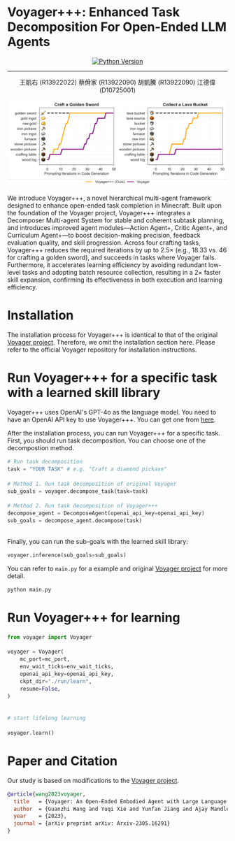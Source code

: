 # Voyager+++: Enhanced Task Decomposition For Open-Ended LLM Agents
<div align="center">

[![Python Version](https://img.shields.io/badge/Python-3.9-blue.svg)](https://github.com/MineDojo/Voyager)
______________________________________________________________________

王凱右 (R13922022) 蔡佾家 (R13922090) 胡凱騰 (R13922090) 江德偉 (D10725001)

![](images/decompose.png)

</div>
We introduce Voyager+++, a novel hierarchical multi-agent framework designed to enhance open-ended task completion in Minecraft. Built upon the foundation of the Voyager project, Voyager+++ integrates a Decomposer Multi-agent System for stable and coherent subtask planning, and introduces improved agent modules—Action Agent+, Critic Agent+, and Curriculum Agent+—to boost decision-making precision, feedback evaluation quality, and skill progression. Across four crafting tasks, Voyager+++ reduces the required iterations by up to 2.5× (e.g., 18.33 vs. 46 for crafting a golden sword), and succeeds in tasks where Voyager fails. Furthermore, it accelerates learning efficiency by avoiding redundant low-level tasks and adopting batch resource collection, resulting in a 2× faster skill expansion, confirming its effectiveness in both execution and learning efficiency.

# Installation

The installation process for Voyager+++ is identical to that of the original [Voyager project](https://github.com/MineDojo/Voyager). 
Therefore, we omit the installation section here. Please refer to the official Voyager repository for installation instructions.

# Run Voyager+++ for a specific task with a learned skill library
Voyager+++ uses OpenAI's GPT-4o as the language model. You need to have an OpenAI API key to use Voyager+++. You can get one from [here](https://platform.openai.com/account/api-keys).

After the installation process, you can run Voyager+++ for a specific task.
First, you should run task decomposition. 
You can choose one of the decompostion method.
```python
# Run task decomposition
task = "YOUR TASK" # e.g. "Craft a diamond pickaxe"

# Method 1. Run task decomposition of original Voyager
sub_goals = voyager.decompose_task(task=task)

# Method 2. Run task decomposition of Voyager+++
decompose_agent = DecomposeAgent(openai_api_key=openai_api_key)
sub_goals = decompose_agent.decompose(task)
    
```
Finally, you can run the sub-goals with the learned skill library:
```python
voyager.inference(sub_goals=sub_goals)
```
You can refer to ```main.py``` for a example and original [Voyager project](https://github.com/MineDojo/Voyager) for more detail.
```bash
python main.py
```


# Run Voyager+++ for learning 

```python
from voyager import Voyager

voyager = Voyager(
    mc_port=mc_port,
    env_wait_ticks=env_wait_ticks,
    openai_api_key=openai_api_key,
    ckpt_dir="./run/learn", 
    resume=False, 
)


# start lifelong learning

voyager.learn()

```


# Paper and Citation

Our study is based on modifications to the [Voyager project](https://github.com/MineDojo/Voyager).

```bibtex
@article{wang2023voyager,
  title   = {Voyager: An Open-Ended Embodied Agent with Large Language Models},
  author  = {Guanzhi Wang and Yuqi Xie and Yunfan Jiang and Ajay Mandlekar and Chaowei Xiao and Yuke Zhu and Linxi Fan and Anima Anandkumar},
  year    = {2023},
  journal = {arXiv preprint arXiv: Arxiv-2305.16291}
}
```
